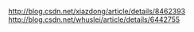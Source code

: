http://blog.csdn.net/xiazdong/article/details/8462393
http://blog.csdn.net/whuslei/article/details/6442755